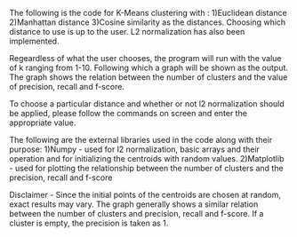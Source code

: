 The following is the code for K-Means clustering with :
	1)Euclidean distance
	2)Manhattan distance
	3)Cosine similarity
as the distances. Choosing which distance to use is up to the user. L2 normalization has also been implemented. 

Regeardless of what the user chooses, the program will run with the value of k ranging from 1-10. Following which a graph will be shown as the output.
The graph shows the relation between the number of clusters and the value of precision, recall and f-score.

To choose a particular distance and whether or not l2 normalization should be applied, please follow the commands on screen and enter the appropriate value.

The following are the external libraries used in the code along with their purpose:
	1)Numpy - used for l2 normalization, basic arrays and their operation and for initializing the centroids with random values.
	2)Matplotlib - used for plotting the relationship between the number of clusters and the precision, recall and f-score

Disclaimer - Since the initial points of the centroids are chosen at random,  exact results may vary. The graph generally shows a similar relation between the 
	     number of clusters and precision, recall and f-score. If a cluster is empty, the precision is taken as 1.

